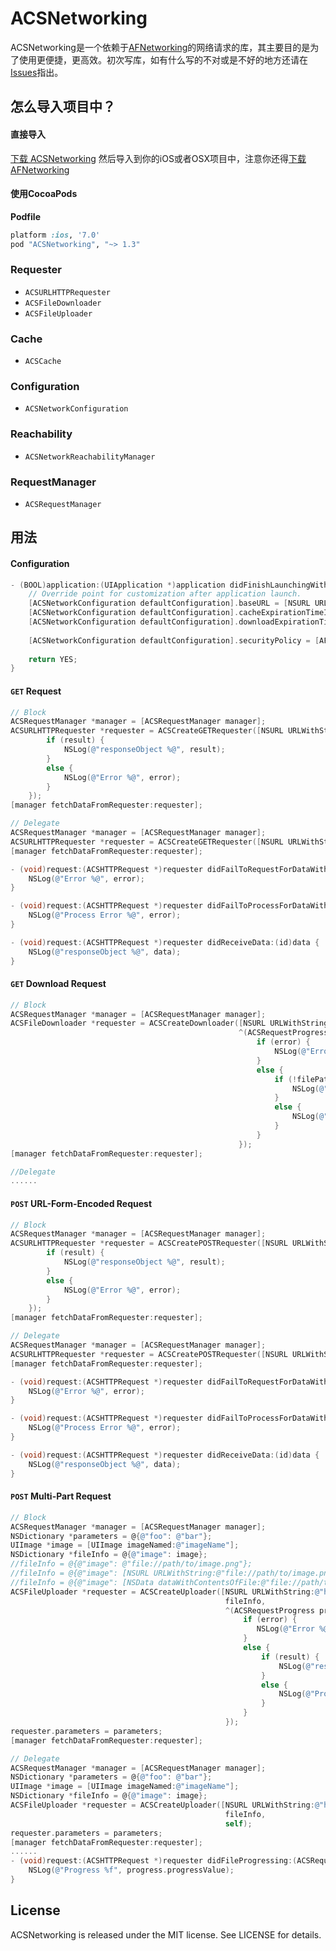 # ACSNetworking
ACSNetworking是一个依赖于[AFNetworking](https://github.com/AFNetworking/AFNetworking)的网络请求的库，其主要目的是为了使用更便捷，更高效。初次写库，如有什么写的不对或是不好的地方还请在[Issues](https://github.com/Hyosung/ACSNetworking/issues)指出。

## 怎么导入项目中？

#### 直接导入
[下载 ACSNetworking](https://github.com/Hyosung/ACSNetworking/archive/master.zip) 然后导入到你的iOS或者OSX项目中，注意你还得[下载 AFNetworking](https://github.com/AFNetworking/AFNetworking/archive/master.zip)
#### 使用CocoaPods

**Podfile**

```ruby
platform :ios, '7.0'
pod "ACSNetworking", "~> 1.3"
```

### Requester

- `ACSURLHTTPRequester`
- `ACSFileDownloader`
- `ACSFileUploader`

### Cache

- `ACSCache`

### Configuration

- `ACSNetworkConfiguration`

### Reachability

- `ACSNetworkReachabilityManager`

### RequestManager

- `ACSRequestManager`

## 用法

#### Configuration

```objective-c
- (BOOL)application:(UIApplication *)application didFinishLaunchingWithOptions:(NSDictionary *)launchOptions {
    // Override point for customization after application launch.
    [ACSNetworkConfiguration defaultConfiguration].baseURL = [NSURL URLWithString:@"http://example.com"];
    [ACSNetworkConfiguration defaultConfiguration].cacheExpirationTimeInterval = 180.0;
    [ACSNetworkConfiguration defaultConfiguration].downloadExpirationTimeInterval = 60.0 * 60.0 * 24.0 * 7;
    
    [ACSNetworkConfiguration defaultConfiguration].securityPolicy = [AFSecurityPolicy defaultPolicy];
    
    return YES;
}
```

#### `GET` Request

```objective-c
// Block
ACSRequestManager *manager = [ACSRequestManager manager];
ACSURLHTTPRequester *requester = ACSCreateGETRequester([NSURL URLWithString:@"http://example.com/resources.json"], nil, ^(id result, NSError *error) {
        if (result) {
            NSLog(@"responseObject %@", result);
        }
        else {
            NSLog(@"Error %@", error);
        }
    });
[manager fetchDataFromRequester:requester];
```

```objective-c
// Delegate
ACSRequestManager *manager = [ACSRequestManager manager];
ACSURLHTTPRequester *requester = ACSCreateGETRequester([NSURL URLWithString:@"http://example.com/resources.json"], nil, self);
[manager fetchDataFromRequester:requester];

- (void)request:(ACSHTTPRequest *)requester didFailToRequestForDataWithError:(NSError *)error {
    NSLog(@"Error %@", error);
}

- (void)request:(ACSHTTPRequest *)requester didFailToProcessForDataWithError:(NSError *)error {
    NSLog(@"Process Error %@", error);
}

- (void)request:(ACSHTTPRequest *)requester didReceiveData:(id)data {
    NSLog(@"responseObject %@", data);
}
```

#### `GET` Download Request

```objective-c
// Block
ACSRequestManager *manager = [ACSRequestManager manager];
ACSFileDownloader *requester = ACSCreateDownloader([NSURL URLWithString:@"http://example.com/resources.json"],
                                                   ^(ACSRequestProgress progress, NSString *filePath, NSError *error) {
                                                       if (error) {
                                                           NSLog(@"Error %@", error);
                                                       }
                                                       else {
                                                           if (!filePath) {
                                                               NSLog(@"responseObject %@", filePath);
                                                           }
                                                           else {
                                                               NSLog(@"Progress %f", progress.progressValue);
                                                           }
                                                       }
                                                   });
[manager fetchDataFromRequester:requester];
```

```objective-c
//Delegate
......
```

#### `POST` URL-Form-Encoded Request

```objective-c
// Block
ACSRequestManager *manager = [ACSRequestManager manager];
ACSURLHTTPRequester *requester = ACSCreatePOSTRequester([NSURL URLWithString:@"http://example.com/resources.json"], nil, ^(id result, NSError *error) {
        if (result) {
            NSLog(@"responseObject %@", result);
        }
        else {
            NSLog(@"Error %@", error);
        }
    });
[manager fetchDataFromRequester:requester];
```

```objective-c
// Delegate
ACSRequestManager *manager = [ACSRequestManager manager];
ACSURLHTTPRequester *requester = ACSCreatePOSTRequester([NSURL URLWithString:@"http://example.com/resources.json"], nil, self);
[manager fetchDataFromRequester:requester];

- (void)request:(ACSHTTPRequest *)requester didFailToRequestForDataWithError:(NSError *)error {
    NSLog(@"Error %@", error);
}

- (void)request:(ACSHTTPRequest *)requester didFailToProcessForDataWithError:(NSError *)error {
    NSLog(@"Process Error %@", error);
}

- (void)request:(ACSHTTPRequest *)requester didReceiveData:(id)data {
    NSLog(@"responseObject %@", data);
}
```

#### `POST` Multi-Part Request

```objective-c
// Block
ACSRequestManager *manager = [ACSRequestManager manager];
NSDictionary *parameters = @{@"foo": @"bar"};
UIImage *image = [UIImage imageNamed:@"imageName"];
NSDictionary *fileInfo = @{@"image": image};
//fileInfo = @{@"image": @"file://path/to/image.png"};
//fileInfo = @{@"image": [NSURL URLWithString:@"file://path/to/image.png"]};
//fileInfo = @{@"image": [NSData dataWithContentsOfFile:@"file://path/to/image.png"]};
ACSFileUploader *requester = ACSCreateUploader([NSURL URLWithString:@"http://example.com/resources.json"],
                                                fileInfo,
                                                ^(ACSRequestProgress progress, id result, NSError *error) {
                                                    if (error) {
                                                       NSLog(@"Error %@", error);
                                                    }
                                                    else {
                                                        if (result) {
                                                            NSLog(@"responseObject %@", result);
                                                        }
                                                        else {
                                                            NSLog(@"Progress %f", progress.progressValue);
                                                        }
                                                    }
                                                });
requester.parameters = parameters;
[manager fetchDataFromRequester:requester];
```

```objective-c
// Delegate
ACSRequestManager *manager = [ACSRequestManager manager];
NSDictionary *parameters = @{@"foo": @"bar"};
UIImage *image = [UIImage imageNamed:@"imageName"];
NSDictionary *fileInfo = @{@"image": image};
ACSFileUploader *requester = ACSCreateUploader([NSURL URLWithString:@"http://example.com/resources.json"],
                                                fileInfo,
                                                self);
requester.parameters = parameters;
[manager fetchDataFromRequester:requester];
......
- (void)request:(ACSHTTPRequest *)requester didFileProgressing:(ACSRequestProgress)progress {
    NSLog(@"Progress %f", progress.progressValue);
}
```

## License

ACSNetworking is released under the MIT license. See LICENSE for details.
